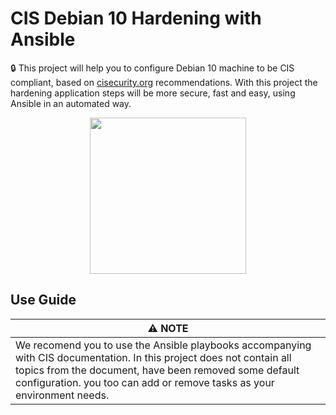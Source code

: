# CIS Debian 10 Hardening with Ansible
:lock: This project will help you to configure Debian 10 machine to be CIS compliant, based on [cisecurity.org](cisecurity.org) recommendations. With this project the hardening application steps will be more secure, fast and easy, using Ansible in an automated way.

<p align="center">
      <img src="https://user-images.githubusercontent.com/79525895/133907520-c7d4bb80-77e5-4cbc-bd51-c807c05603de.png" width="250px">
</p>

Use Guide
------------

:warning: NOTE |
--- |
We recomend you to use the Ansible playbooks accompanying with CIS documentation. In this project does not contain all topics from the document, have been removed some default configuration. you too can add or remove tasks as your environment needs.  |
